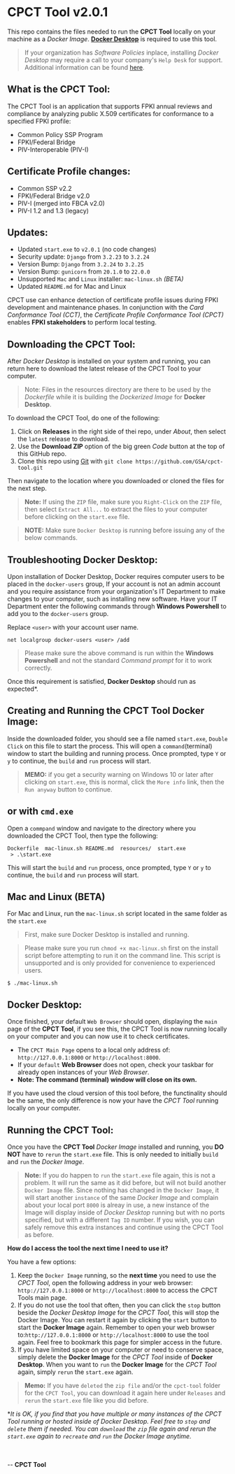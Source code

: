 # CPCT Tool v2.0.1

This repo contains the files needed to run the **CPCT Tool** locally on your machine as a *Docker Image*.
[**Docker Desktop**](https://www.docker.com) is required to use this tool. 

> If your organization has *Software Policies* inplace, installing
*Docker Desktop* may require a call to your company's `Help Desk` for support. Additional information can be found [here](https://docs.docker.com/desktop/install/windows-install/). 


## What is the CPCT Tool:
The CPCT Tool is an application that supports FPKI annual reviews and compliance by analyzing public X.509 certificates for conformance to a specified FPKI profile:

- Common Policy SSP Program
- FPKI/Federal Bridge
- PIV-Interoperable (PIV-I)


## Certificate Profile changes:
  - Common SSP v2.2
  - FPKI/Federal Bridge  v2.0
  - PIV-I (merged into FBCA v2.0)
  - PIV-I 1.2 and 1.3 (legacy)

## Updates:
- Updated `start.exe` to `v2.0.1` (no code changes)
- Security update: `Django` from `3.2.23` to `3.2.24`
- Version Bump: `Django` from `3.2.24` to `3.2.25`
- Version Bump: `gunicorn` from `20.1.0` to `22.0.0`
- Unsupported `Mac` and `Linux` installer: `mac-linux.sh` *(BETA)*
- Updated `README.md` for Mac and Linux

CPCT use can enhance detection of certificate profile issues during FPKI development and maintenance phases. In conjunction with the *Card Conformance Tool (CCT)*, the *Certificate Profile Conformance Tool (CPCT)* enables **FPKI stakeholders** to perform local testing. 

## Downloading the CPCT Tool:

After *Docker Desktop* is installed on your system and running, you can return here to download the latest release of the CPCT Tool to your computer. 

> Note: Files in the resources directory are there to be used by the *Dockerfile* while it is building the *Dockerized Image* for **Docker Desktop**.

To download the CPCT Tool, do one of the following:
1. Click on **Releases** in the right side of thei repo, under *About*, then select the `latest` release to download. 
2. Use the **Download ZIP** option of the big green *Code* button at the top of this GitHub repo.
3. Clone this repo using [Git](https://git-scm.com) with `git clone https://github.com/GSA/cpct-tool.git`

Then navigate to the location where you downloaded or cloned the files for the next step.

> **Note:** If using the `ZIP` file, make sure you `Right-Click` on the `ZIP` file, then select `Extract All...` to extract the files to your computer before clicking on the `start.exe` file.

> **NOTE:** Make sure `Docker Desktop` is running before issuing any of the below commands.


## Troubleshooting Docker Desktop:

Upon installation of Docker Desktop, Docker requires computer users to be placed in the `docker-users` group, If your account is not an admin account and you require assistance from your organization's IT Department to make changes to your computer, such as installing new software. Have your IT Department enter the following commands through **Windows Powershell** to add you to the `docker-users` group. 

Replace `<user>` with your account user name.  

```shell
net localgroup docker-users <user> /add
```
> Please make sure the above command is run within the **Windows Powershell** and not the standard *Command prompt* for it to work correctly.

Once this requirement is satisfied, **Docker Desktop** should run as expected*.


## Creating and Running the CPCT Tool Docker Image:

Inside the downloaded folder, you should see a file named `start.exe`, `Double Click` on this file to start the process. This will open a `command`(terminal) window to start the building and running process. Once prompted, type `Y` or `y` to continue, the `build` and `run` process will start.

> **MEMO:** if you get a security warning on Windows 10 or later after clicking on `start.exe`, this is normal, click the `More info` link, then the `Run anyway` button to continue. 

## or with `cmd.exe`

Open a `commpand` window and navigate to the directory where you downloaded the CPCT Tool, then type the following:  

```shell
Dockerfile  mac-linux.sh README.md  resources/  start.exe 
 > .\start.exe
```
This will start the `build` and `run` process, once prompted, type `Y` or `y` to continue, the `build` and `run` process will start. 

## Mac and Linux (BETA)

For Mac and Linux, run the `mac-linux.sh` script located in the same folder as the `start.exe`

> First, make sure Docker Desktop is installed and running. 

> Please make sure you run `chmod +x mac-linux.sh` first on the install script before attempting to run it on the command line. This script is unsupported and is only provided for convenience to experienced users. 

```shell
$ ./mac-linux.sh
```

## Docker Desktop:

Once finished, your default `Web Browser` should open, displaying the `main` page of the **CPCT Tool**, if you see this, the CPCT Tool is now running locally on your computer and you can now use it to check certificates. 

- The `CPCT Main Page` opens to a local only address of: `http://127.0.0.1:8000` or `http://localhost:8000`.
- If your `default` **Web Browser** does not open, check your taskbar for already open instances of your *Web Browser*.
- **Note: The command (terminal) window will close on its own.** 

If you have used the cloud version of this tool before, the functinality should be the same, the only difference is now your have the *CPCT Tool* running locally on your computer.

## Running the CPCT Tool:

Once you have the **CPCT Tool** *Docker Image* installed and running, you **DO NOT** have to `rerun` the `start.exe` file. This is only needed to initially `build` and `run` the *Docker Image*.

> **Note:** If you do happen to `run` the `start.exe` file again, this is not a problem. It will run the same as it did before, but will not build another `Docker Image` file. Since nothing has changed in the `Docker Image`, it will start another `instance` of the same *Docker Image* and complain about your local port `8000` is alreay in use, a new instance of the Image will display inside of *Docker Desktop* running but with no ports specified, but with a different `Tag ID` number. If you wish, you can safely remove this extra instances and continue using the CPCT Tool as before.  

**How do I access the tool the next time I need to use it?**

You have a few options:
1. Keep the `Docker Image` running, so the __next time__ you need to use the *CPCT Tool*, open the following address in your web browser: `http://127.0.0.1:8000` or `http://localhost:8000` to access the CPCT Tools main page.
2. If you do not use the tool that often, then you can click the `stop` button beside the *Docker Desktop Image* for the *CPCT Tool*, this will stop the Docker Image. You can restart it again by clicking the `start` button to start the **Docker Image** again. Remember to open your web browser to:`http://127.0.0.1:8000` or `http://localhost:8000` to use the tool again. Feel free to bookmark this page for simpler access in the future. 
3. If you have limited space on your computer or need to conserve space, simply delete the **Docker Image** for the *CPCT Tool* inside of **Docker Desktop**. When you want to `run` the **Docker Image** for the *CPCT Tool* again, simply `rerun` the `start.exe` again.

> **Memo:** If you have `deleted` the `zip file` and/or the `cpct-tool` folder for the `CPCT Tool`, you can download it again here under `Releases` and `rerun` the `start.exe` file like you did before.

**It is OK, if you find that you have multiple or many instances of the *CPCT Tool* running or hosted inside of Docker Desktop. Feel free to `stop` and `delete` them if needed. You can `download` the `zip` file again and rerun the `start.exe` again to `recreate` and `run` the *Docker Image* anytime.*  


<br><br>
-- **CPCT Tool**
